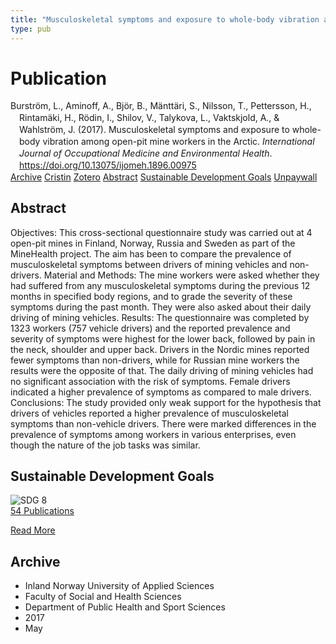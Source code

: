 ```yaml
---
title: "Musculoskeletal symptoms and exposure to whole-body vibration among open-pit mine workers in the Arctic"
type: pub
---
```

<h1>Publication</h1>
<article id="csl-bib-container-ZGZC3YVE" class="csl-bib-container">
  <div class="csl-bib-body" style="line-height: 1.35; padding-left: 1em; text-indent:-1em;">
  <div class="csl-entry">Burstr&#xF6;m, L., Aminoff, A., Bj&#xF6;r, B., M&#xE4;ntt&#xE4;ri, S., Nilsson, T., Pettersson, H., Rintam&#xE4;ki, H., R&#xF6;din, I., Shilov, V., Talykova, L., Vaktskjold, A., &amp; Wahlstr&#xF6;m, J. (2017). Musculoskeletal symptoms and exposure to whole-body vibration among open-pit mine workers in the Arctic. <i>International Journal of Occupational Medicine and Environmental Health</i>. <a href="https://doi.org/10.13075/ijomeh.1896.00975">https://doi.org/10.13075/ijomeh.1896.00975</a></div>
</div>
  <div class="csl-bib-buttons">
    <a href="#taxonomy-article-ZGZC3YVE" class="csl-bib-button">Archive</a>
    <a href="https://app.cristin.no/results/show.jsf?id=1467593" alt="Cristin URL" class="csl-bib-button">Cristin</a>
    <a href="http://zotero.org/groups/5022929/items/ZGZC3YVE" alt="Zotero URL" class="csl-bib-button">Zotero</a>
    <a href="#abstract-article-ZGZC3YVE" class="csl-bib-button">Abstract</a>
    <a href="#sdg-article-ZGZC3YVE" class="csl-bib-button">Sustainable Development Goals</a>
    <a href="http://ijomeh.eu/pdf-63678-11962?filename=Musculoskeletal symptoms.pdf" class="csl-bib-button">Unpaywall</a>
  </div>
  <div id="csl-bib-meta-container-ZGZC3YVE"></div>
</article>
<div id="csl-bib-meta-ZGZC3YVE" class="csl-bib-meta">
  <article id="abstract-article-ZGZC3YVE" class="abstract-article">
    <h1>Abstract</h1>
    Objectives: This cross-sectional questionnaire study was carried out at 4 open-pit mines in Finland, Norway, Russia and Sweden as part of the MineHealth project. The aim has been to compare the prevalence of musculoskeletal symptoms between drivers of mining vehicles and non-drivers. Material and Methods: The mine workers were asked whether they had suffered from any musculoskeletal symptoms during the previous 12 months in specified body regions, and to grade the severity of these symptoms during the past month. They were also asked about their daily driving of mining vehicles. Results: The questionnaire was completed 
by 1323 workers (757 vehicle drivers) and the reported prevalence and severity of symptoms were highest for the lower back, followed by pain in the neck, shoulder and upper back. Drivers in the Nordic mines reported fewer symptoms than non-drivers, while for Russian mine workers the results were the opposite of that. The daily driving of mining vehicles had no significant association with the risk of symptoms. Female drivers indicated a higher prevalence of symptoms as compared to male drivers. 
Conclusions: The study provided only weak support for the hypothesis that drivers of vehicles reported a higher prevalence of musculoskeletal symptoms than non-vehicle drivers. There were marked differences in the prevalence of symptoms among workers in various enterprises, even though the nature of the job tasks was similar.
  </article>
  <article id="sdg-article-ZGZC3YVE" class="sdg-article">
    <h1>Sustainable Development Goals</h1>
    <div class="sdg-container"><div id="sdg8" class="sdg">
<img src="{{< params subfolder >}}images/sdg/sdg08_en.png" class="image" alt="SDG 8">
<div class="sdg-overlay">
<a href="{{< params subfolder >}}en/archive/?sdg=8#archive" class="sdg-publication-count"><span>54</span> Publications</a>
<p><a href="https://sdgs.un.org/goals/goal8" class="sdg-read-more">Read More</a></p>
</div>
</div></div>
  </article>
  <article id="taxonomy-article-ZGZC3YVE" class="taxonomy-article">
    <h1>Archive</h1>
    <ul>
      <li>Inland Norway University of Applied Sciences</li>
      <li>Faculty of Social and Health Sciences</li>
      <li>Department of Public Health and Sport Sciences</li>
      <li>2017</li>
      <li>May</li>
    </ul>
  </article>
</div>
